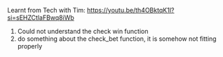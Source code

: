 Learnt from Tech with Tim: https://youtu.be/th4OBktqK1I?si=sEHZCtlaFBwq8iWb

1. Could not understand the check win function
2. do something about the check_bet function, it is somehow not fitting properly